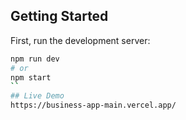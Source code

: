 ## Getting Started

First, run the development server:

```bash
npm run dev
# or
npm start
``
## Live Demo
https://business-app-main.vercel.app/
